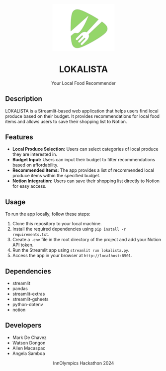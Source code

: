 <!-- Title and Logo -->
<p align="center">
  <img src="Asset/lokalista_logo.png" width="200" alt="LOKALISTA Logo">
</p>
<h1 align="center">LOKALISTA</h1>
<p align="center">Your Local Food Recommender</p>

## Description

LOKALISTA is a Streamlit-based web application that helps users find local produce based on their budget. It provides recommendations for local food items and allows users to save their shopping list to Notion.

## Features

- **Local Produce Selection:** Users can select categories of local produce they are interested in.
- **Budget Input:** Users can input their budget to filter recommendations based on affordability.
- **Recommended Items:** The app provides a list of recommended local produce items within the specified budget.
- **Notion Integration:** Users can save their shopping list directly to Notion for easy access.

## Usage

To run the app locally, follow these steps:

1. Clone this repository to your local machine.
2. Install the required dependencies using `pip install -r requirements.txt`.
3. Create a `.env` file in the root directory of the project and add your Notion API token.
4. Run the Streamlit app using `streamlit run lokalista.py`.
5. Access the app in your browser at `http://localhost:8501`.

## Dependencies

- streamlit
- pandas
- streamlit-extras
- streamlit-gsheets
- python-dotenv
- notion

## Developers

- Mark De Chavez
- Watson Dongon
- Allen Macaspac
- Angela Samboa

<p align="center">InnOlympics Hackathon 2024</p>
